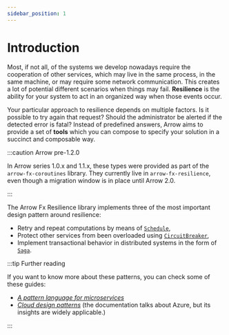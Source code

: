 ```yaml
---
sidebar_position: 1
---
```


# Introduction

Most, if not all, of the systems we develop nowadays require the cooperation of
other services, which may live in the same process, in the same machine, or may
require some network communication. This creates a lot of potential different
scenarios when things may fail. **Resilience** is the ability for your system 
to act in an organized way when those events occur.

Your particular approach to resilience depends on multiple factors. Is it
possible to try again that request? Should the administrator be alerted if the
detected error is fatal? Instead of predefined answers, Arrow aims to provide
a set of **tools** which you can compose to specify your solution in a succinct
and composable way.

:::caution Arrow pre-1.2.0

In Arrow series 1.0.x and 1.1.x, these types were provided as part of the
`arrow-fx-coroutines` library. They currently live in `arrow-fx-resilience`,
even though a migration window is in place until Arrow 2.0.

:::

The Arrow Fx Resilience library implements three of the most important design
pattern around resilience:

- Retry and repeat computations by means of [`Schedule`](retry-and-repeat),
- Protect other services from been overloaded using [`CircuitBreaker`](circuitbreaker),
- Implement transactional behavior in distributed systems in the form of [`Saga`](saga).


:::tip Further reading

If you want to know more about these patterns, you can check some of these guides:

- [_A pattern language for microservices_](https://microservices.io/patterns/)
- [_Cloud design patterns_](https://learn.microsoft.com/en-us/azure/architecture/patterns/)
  (the documentation talks about Azure, but its insights are widely applicable.)

:::
